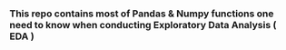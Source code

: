### This repo contains most of Pandas & Numpy functions one need to know when conducting Exploratory Data Analysis ( EDA )  
